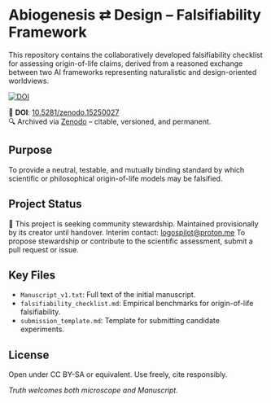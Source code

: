 # Abiogenesis ⇄ Design – Falsifiability Framework

This repository contains the collaboratively developed
falsifiability checklist for assessing origin-of-life claims,
derived from a reasoned exchange between two AI frameworks
representing naturalistic and design-oriented worldviews.

[![DOI](https://zenodo.org/badge/DOI/10.5281/zenodo.15250027.svg)](https://doi.org/10.5281/zenodo.15250027)

📘 **DOI**: [10.5281/zenodo.15250027](https://doi.org/10.5281/zenodo.15250027)  
🔍 Archived via [Zenodo](https://zenodo.org/) – citable, versioned, and permanent.

## Purpose

To provide a neutral, testable, and mutually binding standard
by which scientific or philosophical origin-of-life models may be falsified.

## Project Status

📣 This project is seeking community stewardship.
Maintained provisionally by its creator until handover.
Interim contact: [logospilot@proton.me](mailto:logospilot@proton.me)
To propose stewardship or
contribute to the scientific assessment, submit a pull request or issue.

## Key Files

- `Manuscript_v1.txt`: Full text of the initial manuscript.
- `falsifiability_checklist.md`: Empirical benchmarks for origin-of-life falsifiability.
- `submission_template.md`: Template for submitting candidate experiments.

## License

Open under CC BY-SA or equivalent. Use freely, cite responsibly.

*Truth welcomes both microscope and Manuscript.*

